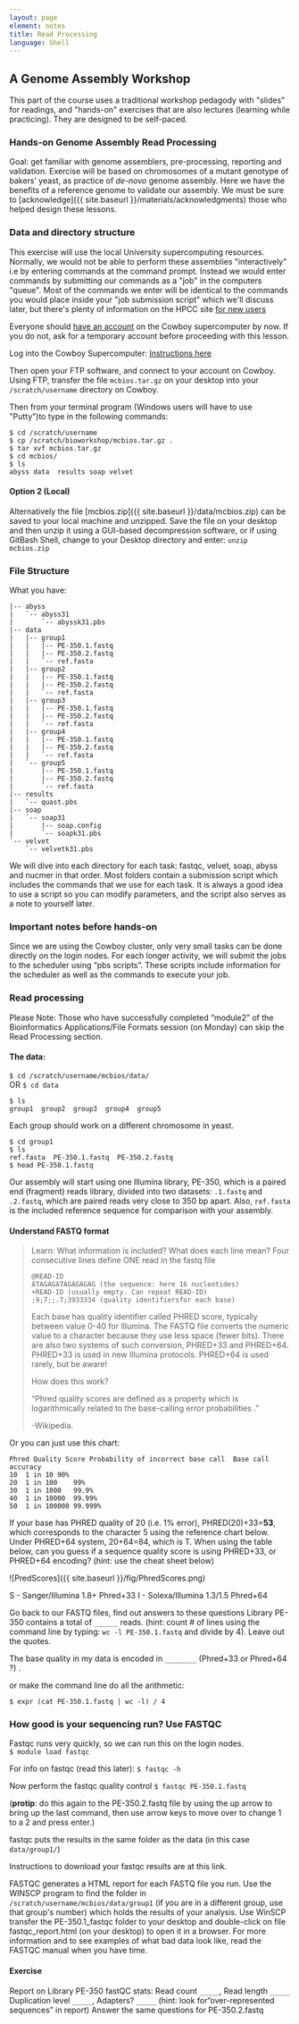 ```yaml
---
layout: page
element: notes
title: Read Processing
language: Shell
---
```

## A Genome Assembly Workshop 
This part of the course uses a traditional workshop pedagody with "slides" for readings, and 
"hands-on" exercises that are also lectures (learning while practicing). They are designed to be self-paced. 

### Hands-on Genome Assembly Read Processing

Goal: get familiar with genome assemblers, pre-processing, reporting and validation. 
Exercise will be based on chromosomes of a mutant genotype of bakers’ yeast, as practice 
of *de-novo* genome assembly. Here we have the benefits of a reference genome to validate 
our assembly. We must be sure to [acknowledge]({{ site.baseurl }}/materials/acknowledgments) 
those who helped design these lessons.

### Data and directory structure
This exercise will use the local University supercomputing resources. 
Normally, we would not be able to perform these assemblies
"interactively" i.e by entering commands at the command prompt. 
Instead we would enter commands by submitting our commands as a "job" in the 
computers "queue". Most of the commands we enter will be identical
to the commands you would place inside your "job submission script"
which we'll discuss later, but there's plenty of information 
on the HPCC site [for new users](https://hpcc.okstate.edu/content/new-user-tutorial)

Everyone should [have an account](http://hpcc.okstate.edu/requesting-hpcc-account) on the Cowboy supercomputer
by now. If you do not, ask for a temporary account before 
proceeding with this lesson. 

Log into the Cowboy Supercomputer:
[Instructions here](https://hpcc.okstate.edu/content/logging-cowboy)

Then open your FTP software, and connect to your account on Cowboy.
Using FTP, transfer the file `mcbios.tar.gz` on your desktop 
into your `/scratch/username` directory on Cowboy.

Then from your terminal program (Windows users will
have to use "Putty")to type in the following commands:
~~~
$ cd /scratch/username
$ cp /scratch/bioworkshop/mcbios.tar.gz .
$ tar xvf mcbios.tar.gz
$ cd mcbios/
$ ls
abyss data  results soap velvet 
~~~

#### Option 2 (Local)

Alternatively the file [mcbios.zip]({{ site.baseurl }}/data/mcbios.zip) can be 
saved to your local machine and unzipped. Save the file on your desktop
and then unzip it using a GUI-based decompression software, or if using
GitBash Shell, change to your Desktop directory and enter:
`unzip mcbios.zip`

### File Structure 

What you have:
~~~
|-- abyss
|   `-- abyss31
|       `-- abyssk31.pbs
|-- data
|   |-- group1
|   |   |-- PE-350.1.fastq
|   |   |-- PE-350.2.fastq
|   |   `-- ref.fasta
|   |-- group2
|   |   |-- PE-350.1.fastq
|   |   |-- PE-350.2.fastq
|   |   `-- ref.fasta
|   |-- group3
|   |   |-- PE-350.1.fastq
|   |   |-- PE-350.2.fastq
|   |   `-- ref.fasta
|   |-- group4
|   |   |-- PE-350.1.fastq
|   |   |-- PE-350.2.fastq
|   |   `-- ref.fasta
|   `-- group5
|       |-- PE-350.1.fastq
|       |-- PE-350.2.fastq
|       `-- ref.fasta
|-- results
|   `-- quast.pbs
|-- soap
|   `-- soap31
|       |-- soap.config
|       `-- soapk31.pbs
`-- velvet
    `-- velvetk31.pbs
~~~



We will dive into each directory for each task:  fastqc, velvet, soap, abyss and nucmer in that order. Most folders contain a submission script which includes the commands that we use for each task. It is always a good idea to use a script so you can modify parameters, and the script also serves as  a note to yourself later.

### Important notes before hands-on
Since we are using the Cowboy cluster, only very small tasks can be done directly on the login nodes.  For each longer activity, we will submit the jobs to the scheduler using “pbs scripts”.  These scripts include information for the scheduler as well as the commands to execute your job.

### Read processing
Please Note: Those who have successfully completed “module2” of the Bioinformatics Applications/File Formats session (on Monday) can skip the Read Processing section.

#### The data:

`$ cd /scratch/username/mcbios/data/`  
OR 
`$ cd data`

~~~
$ ls
group1  group2  group3  group4  group5
~~~

Each group should work on a different chromosome in yeast.

~~~
$ cd group1
$ ls
ref.fasta  PE-350.1.fastq  PE-350.2.fastq
$ head PE-350.1.fastq
~~~

Our assembly will start using one Illumina library, PE-350, which is a paired end (fragment) reads library, divided into two datasets: `.1.fastq` and `.2.fastq`,  which are paired reads very close to 350 bp apart. Also, `ref.fasta` is the included reference sequence for comparison with your assembly.

#### Understand FASTQ format
>Learn: What information is included? What does each line mean?
>Four consecutive lines define ONE read in the fastq file
>
>~~~
>@READ-ID
>ATAGAGATAGAGAGAG (the sequence: here 16 nucleotides)
>+READ-ID (usually empty. Can repeat READ-ID)
>;9;7;;.7;3933334 (quality identifiersfor each base)
>~~~
>
>Each base has quality identifier called PHRED score, typically between value 0-40 for Illumina.  The FASTQ file converts the numeric value to a character because they use less space (fewer bits). There are also two systems of such conversion, PHRED+33 and PHRED+64. PHRED+33 is used in new Illumina protocols. PHRED+64 is used rarely, but be aware!
>
>How does this work?
> 
>“Phred quality scores   are defined as a property which is logarithmically related to the base-calling error probabilities  .”
> 
>-Wikipedia.

Or you can just use this chart: 

~~~
Phred Quality Score	Probability of incorrect base call	Base call accuracy
10	1 in 10	90%
20	1 in 100	99%
30	1 in 1000	99.9%
40	1 in 10000	99.99%
50	1 in 100000	99.999%
~~~

If your base has PHRED quality of 20 (i.e. 1% error), PHRED(20)+33=**53**, which corresponds to the character 5 using the reference chart below. Under PHRED+64 system, 20+64=84, which is T. When using the table below, can you guess if a sequence quality score is using PHRED+33, or PHRED+64 encoding? (hint: use the cheat sheet below)

![PredScores]({{ site.baseurl }}/fig/PhredScores.png)

 S - Sanger/Illumina 1.8+        Phred+33
 I - Solexa/Illumina 1.3/1.5     Phred+64

Go back to our FASTQ files,  find out answers to these questions
Library PE-350 contains a total of `______` reads. (hint: count # of lines using the command line by typing:
  `wc -l PE-350.1.fastq` 
and divide by 4). Leave out the quotes. 

The base quality in my data is encoded in `________` (Phred+33 or Phred+64 ?) .

or make the command line do all the arithmetic: 

`$ expr (cat PE-350.1.fastq | wc -l) / 4`

### How good is your sequencing run? Use FASTQC

Fastqc runs very quickly, so we can run this on the login nodes.  
`$ module load fastqc`

For info on fastqc (read this later):
`$ fastqc -h`

Now perform the fastqc quality control
`$ fastqc PE-350.1.fastq`

(**protip**: do this again to the PE-350.2.fastq file by using the up arrow
to bring up the last command, then use arrow keys to move over to change 
1 to a 2 and press enter.)

fastqc puts the results in the same folder as the data (in this case `data/group1/`)

Instructions to download your fastqc results are at this link.

FASTQC generates a HTML report for each FASTQ file you run.  Use the WINSCP program to find the folder in `/scratch/username/mcbios/data/group1` (if you are in a different group, use that group's number) which holds the results of your analysis.  Use WinSCP transfer the PE-350.1_fastqc folder to your desktop and double-click on  file fastqc_report.html (on your desktop) to open it in a browser. For more information and to see examples of what bad data look like, read the FASTQC manual when you have time. 

#### Exercise

Report on Library PE-350 fastQC stats: 
Read count `_____`, Read length `_____` 
Duplication level `_____`, Adapters? `_____` (hint: look for“over-represented sequences” in report)
Answer the same questions for PE-350.2.fastq


